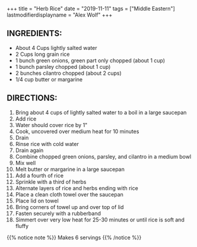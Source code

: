 +++
title = "Herb Rice"
date = "2019-11-11"
tags = ["Middle Eastern"]
lastmodifierdisplayname = "Alex Wolf"
+++

## INGREDIENTS:

* About 4 Cups lightly salted water
* 2 Cups long grain rice
* 1 bunch green onions, green part only chopped (about 1 cup)
* 1 bunch parsley chopped (about 1 cup)
* 2 bunches cilantro chopped (about 2 cups)
* 1/4 cup butter or margarine

## DIRECTIONS:

1. Bring about 4 cups of lightly salted water to a boil in a large saucepan
2. Add rice
3. Water should cover rice by 1"
4. Cook, uncovered over medium heat for 10 minutes
5. Drain
6. Rinse rice with cold water
7. Drain again
8. Combine chopped green onions, parsley, and cilantro in a medium bowl
9. Mix well
10. Melt butter or margarine in a large saucepan
11. Add a fourth of rice
12. Sprinkle with a third of herbs
13. Alternate layers of rice and herbs ending with rice
14. Place a clean cloth towel over the saucepan
15. Place lid on towel
16. Bring corners of towel up and over top of lid
17. Fasten securely with a rubberband
18. Simmert over very low heat for 25-30 minutes or until rice is soft and fluffy

{{% notice note %}}
Makes 6 servings
{{% /notice %}}
